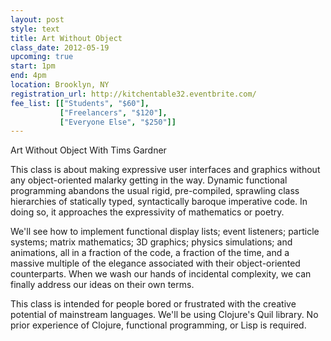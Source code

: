 ```yaml
---
layout: post
style: text
title: Art Without Object
class_date: 2012-05-19
upcoming: true
start: 1pm
end: 4pm
location: Brooklyn, NY
registration_url: http://kitchentable32.eventbrite.com/
fee_list: [["Students", "$60"],
           ["Freelancers", "$120"],
           ["Everyone Else", "$250"]]
---
```

Art Without Object
With Tims Gardner 

This class is about making expressive user interfaces and graphics without any object-oriented malarky getting in the way. Dynamic functional programming abandons the usual rigid, pre-compiled, sprawling class hierarchies of statically typed, syntactically baroque imperative code. In doing so, it approaches the expressivity of mathematics or poetry. 
 
We'll see how to implement functional display lists; event listeners; particle systems; matrix mathematics; 3D graphics; physics simulations; and animations, all in a fraction of the code, a fraction of the time, and a massive multiple of the elegance associated with their object-oriented counterparts. When we wash our hands of incidental complexity, we can finally address our ideas on their own terms.
 
This class is intended for people bored or frustrated with the creative potential of mainstream languages. We'll be using Clojure's Quil library. No prior experience of Clojure, functional programming, or Lisp is required.
